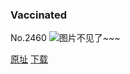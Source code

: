 ### Vaccinated
No.2460
![图片不见了~~~](https://imgs.xkcd.com/comics/vaccinated.png)

[原址](https://xkcd.com//2460) [下载](https://imgs.xkcd.com/comics/vaccinated.png)

